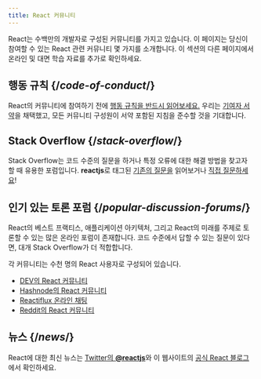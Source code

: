 ```yaml
---
title: React 커뮤니티
---
```


<Intro>

React는 수백만의 개발자로 구성된 커뮤니티를 가지고 있습니다. 이 페이지는 당신이 참여할 수 있는 React 관련 커뮤니티 몇 가지를 소개합니다. 이 섹션의 다른 페이지에서 온라인 및 대면 학습 자료를 추가로 확인하세요.

</Intro>

## 행동 규칙 {/*code-of-conduct*/}

React의 커뮤니티에 참여하기 전에 [행동 규칙을 반드시 읽어보세요.](https://github.com/facebook/react/blob/main/CODE_OF_CONDUCT.md) 우리는 [기여자 서약](https://www.contributor-covenant.org/)을 채택했고, 모든 커뮤니티 구성원이 서약 포함된 지침을 준수할 것을 기대합니다.

## Stack Overflow {/*stack-overflow*/}

Stack Overflow는 코드 수준의 질문을 하거나 특정 오류에 대한 해결 방법을 찾고자 할 때 유용한 포럼입니다. **reactjs**로 태그된 [기존의 질문을](https://stackoverflow.com/questions/tagged/reactjs) 읽어보거나 [직접 질문하세요](https://stackoverflow.com/questions/ask?tags=reactjs)!

## 인기 있는 토론 포럼 {/*popular-discussion-forums*/}

React의 베스트 프랙티스, 애플리케이션 아키텍처, 그리고 React의 미래를 주제로 토론할 수 있는 많은 온라인 포럼이 존재합니다. 코드 수준에서 답할 수 있는 질문이 있다면, 대개 Stack Overflow가 더 적합합니다.

각 커뮤니티는 수천 명의 React 사용자로 구성되어 있습니다.

* [DEV의 React 커뮤니티](https://dev.to/t/react)
* [Hashnode의 React 커뮤니티](https://hashnode.com/n/reactjs)
* [Reactiflux 온라인 채팅](https://discord.gg/reactiflux)
* [Reddit의 React 커뮤니티](https://www.reddit.com/r/reactjs/)

## 뉴스 {/*news*/}

React에 대한 최신 뉴스는 [Twitter의 **@reactjs**](https://twitter.com/reactjs)와 이 웹사이트의 [공식 React 블로그](/blog/)에서 확인하세요.

